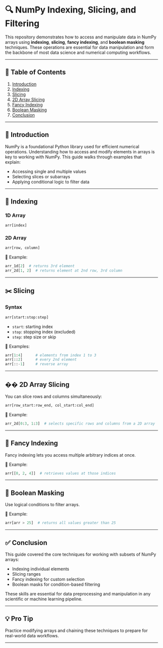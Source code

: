 # 🔍 NumPy Indexing, Slicing, and Filtering

This repository demonstrates how to access and manipulate data in NumPy arrays using **indexing**, **slicing**, **fancy indexing**, and **boolean masking** techniques. These operations are essential for data manipulation and form the backbone of most data science and numerical computing workflows.

---

## 📘 Table of Contents

1. [Introduction](#introduction)  
2. [Indexing](#indexing)  
3. [Slicing](#slicing)  
4. [2D Array Slicing](#2d-array-slicing)  
5. [Fancy Indexing](#fancy-indexing)  
6. [Boolean Masking](#boolean-masking)  
7. [Conclusion](#conclusion)

---

## 📌 Introduction

NumPy is a foundational Python library used for efficient numerical operations. Understanding how to access and modify elements in arrays is key to working with NumPy. This guide walks through examples that explain:

- Accessing single and multiple values
- Selecting slices or subarrays
- Applying conditional logic to filter data

---

## 🧹 Indexing

### 1D Array  
```python
arr[index]
```

### 2D Array  
```python
arr[row, column]
```

🔹 Example:  
```python
arr_1d[2]  # returns 3rd element  
arr_2d[1, 2]  # returns element at 2nd row, 3rd column  
```

---

## ✂️ Slicing

### Syntax  
```python
arr[start:stop:step]
```

- `start`: starting index  
- `stop`: stopping index (excluded)  
- `step`: step size or skip  

🔹 Examples:  
```python
arr[1:4]      # elements from index 1 to 3  
arr[::2]      # every 2nd element  
arr[::-1]     # reverse array  
```

---

## �� 2D Array Slicing

You can slice rows and columns simultaneously:

```python
arr[row_start:row_end, col_start:col_end]
```

🔹 Example:  
```python
arr_2d[0:3, 1:3]  # selects specific rows and columns from a 2D array
```

---

## 🎯 Fancy Indexing

Fancy indexing lets you access multiple arbitrary indices at once.

🔹 Example:  
```python
arr[[0, 2, 4]]  # retrieves values at those indices
```

---

## 🧪 Boolean Masking

Use logical conditions to filter arrays.

🔹 Example:  
```python
arr[arr > 25]  # returns all values greater than 25
```

---

## ✅ Conclusion

This guide covered the core techniques for working with subsets of NumPy arrays:

- Indexing individual elements  
- Slicing ranges  
- Fancy indexing for custom selection  
- Boolean masks for condition-based filtering  

These skills are essential for data preprocessing and manipulation in any scientific or machine learning pipeline.

---

## 💡 Pro Tip

Practice modifying arrays and chaining these techniques to prepare for real-world data workflows.

---

